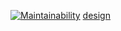 [![Maintainability](https://api.codeclimate.com/v1/badges/05ae8ebf246cba5e1015/maintainability)](https://codeclimate.com/github/abdus/flixx/maintainability)
[design](https://dribbble.com/shots/10795979-Movie-App-Free)

